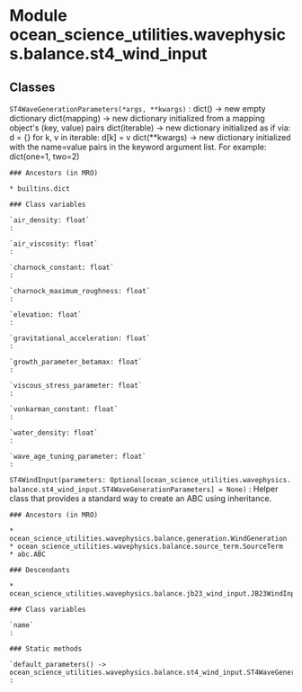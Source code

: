 Module ocean_science_utilities.wavephysics.balance.st4_wind_input
=================================================================

Classes
-------

`ST4WaveGenerationParameters(*args, **kwargs)`
:   dict() -> new empty dictionary
    dict(mapping) -> new dictionary initialized from a mapping object's
        (key, value) pairs
    dict(iterable) -> new dictionary initialized as if via:
        d = {}
        for k, v in iterable:
            d[k] = v
    dict(**kwargs) -> new dictionary initialized with the name=value pairs
        in the keyword argument list.  For example:  dict(one=1, two=2)

    ### Ancestors (in MRO)

    * builtins.dict

    ### Class variables

    `air_density: float`
    :

    `air_viscosity: float`
    :

    `charnock_constant: float`
    :

    `charnock_maximum_roughness: float`
    :

    `elevation: float`
    :

    `gravitational_acceleration: float`
    :

    `growth_parameter_betamax: float`
    :

    `viscous_stress_parameter: float`
    :

    `vonkarman_constant: float`
    :

    `water_density: float`
    :

    `wave_age_tuning_parameter: float`
    :

`ST4WindInput(parameters: Optional[ocean_science_utilities.wavephysics.balance.st4_wind_input.ST4WaveGenerationParameters] = None)`
:   Helper class that provides a standard way to create an ABC using
    inheritance.

    ### Ancestors (in MRO)

    * ocean_science_utilities.wavephysics.balance.generation.WindGeneration
    * ocean_science_utilities.wavephysics.balance.source_term.SourceTerm
    * abc.ABC

    ### Descendants

    * ocean_science_utilities.wavephysics.balance.jb23_wind_input.JB23WindInput

    ### Class variables

    `name`
    :

    ### Static methods

    `default_parameters() ‑> ocean_science_utilities.wavephysics.balance.st4_wind_input.ST4WaveGenerationParameters`
    :
